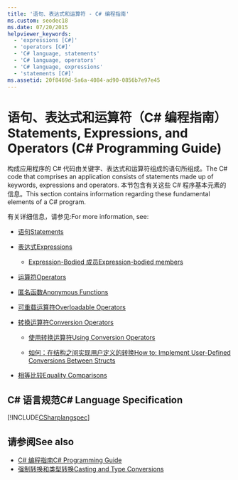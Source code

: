```yaml
---
title: '语句、表达式和运算符 - C# 编程指南'
ms.custom: seodec18
ms.date: 07/20/2015
helpviewer_keywords:
  - 'expressions [C#]'
  - 'operators [C#]'
  - 'C# language, statements'
  - 'C# language, operators'
  - 'C# language, expressions'
  - 'statements [C#]'
ms.assetid: 20f8469d-5a6a-4084-ad90-0856b7e97e45
---
```

# <a name="statements-expressions-and-operators-c-programming-guide"></a><span data-ttu-id="f10a5-102">语句、表达式和运算符（C# 编程指南）</span><span class="sxs-lookup"><span data-stu-id="f10a5-102">Statements, Expressions, and Operators (C# Programming Guide)</span></span>
<span data-ttu-id="f10a5-103">构成应用程序的 C# 代码由关键字、表达式和运算符组成的语句所组成。</span><span class="sxs-lookup"><span data-stu-id="f10a5-103">The C# code that comprises an application consists of statements made up of keywords, expressions and operators.</span></span> <span data-ttu-id="f10a5-104">本节包含有关这些 C# 程序基本元素的信息。</span><span class="sxs-lookup"><span data-stu-id="f10a5-104">This section contains information regarding these fundamental elements of a C# program.</span></span>  
  
 <span data-ttu-id="f10a5-105">有关详细信息，请参见:</span><span class="sxs-lookup"><span data-stu-id="f10a5-105">For more information, see:</span></span>  
  
-   [<span data-ttu-id="f10a5-106">语句</span><span class="sxs-lookup"><span data-stu-id="f10a5-106">Statements</span></span>](statements.md)  
  
-   [<span data-ttu-id="f10a5-107">表达式</span><span class="sxs-lookup"><span data-stu-id="f10a5-107">Expressions</span></span>](expressions.md)  
  
    -   [<span data-ttu-id="f10a5-108">Expression-Bodied 成员</span><span class="sxs-lookup"><span data-stu-id="f10a5-108">Expression-bodied members</span></span>](expression-bodied-members.md)
 
-   [<span data-ttu-id="f10a5-109">运算符</span><span class="sxs-lookup"><span data-stu-id="f10a5-109">Operators</span></span>](operators.md)  
  
-   [<span data-ttu-id="f10a5-110">匿名函数</span><span class="sxs-lookup"><span data-stu-id="f10a5-110">Anonymous Functions</span></span>](anonymous-functions.md)  
  
-   [<span data-ttu-id="f10a5-111">可重载运算符</span><span class="sxs-lookup"><span data-stu-id="f10a5-111">Overloadable Operators</span></span>](overloadable-operators.md)  
  
-   [<span data-ttu-id="f10a5-112">转换运算符</span><span class="sxs-lookup"><span data-stu-id="f10a5-112">Conversion Operators</span></span>](conversion-operators.md)  
  
    -   [<span data-ttu-id="f10a5-113">使用转换运算符</span><span class="sxs-lookup"><span data-stu-id="f10a5-113">Using Conversion Operators</span></span>](using-conversion-operators.md)  
  
    -   [<span data-ttu-id="f10a5-114">如何：在结构之间实现用户定义的转换</span><span class="sxs-lookup"><span data-stu-id="f10a5-114">How to: Implement User-Defined Conversions Between Structs</span></span>](how-to-implement-user-defined-conversions-between-structs.md)  
  
-   [<span data-ttu-id="f10a5-115">相等比较</span><span class="sxs-lookup"><span data-stu-id="f10a5-115">Equality Comparisons</span></span>](equality-comparisons.md)  
  
## <a name="c-language-specification"></a><span data-ttu-id="f10a5-116">C# 语言规范</span><span class="sxs-lookup"><span data-stu-id="f10a5-116">C# Language Specification</span></span>  
 [!INCLUDE[CSharplangspec](~/includes/csharplangspec-md.md)]  
  
## <a name="see-also"></a><span data-ttu-id="f10a5-117">请参阅</span><span class="sxs-lookup"><span data-stu-id="f10a5-117">See also</span></span>

- [<span data-ttu-id="f10a5-118">C# 编程指南</span><span class="sxs-lookup"><span data-stu-id="f10a5-118">C# Programming Guide</span></span>](../../../csharp/programming-guide/index.md)
- [<span data-ttu-id="f10a5-119">强制转换和类型转换</span><span class="sxs-lookup"><span data-stu-id="f10a5-119">Casting and Type Conversions</span></span>](../../../csharp/programming-guide/types/casting-and-type-conversions.md)
